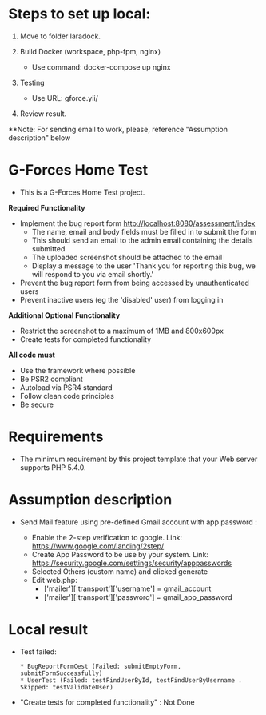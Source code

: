 # Steps to set up local:

1. Move to folder laradock.

2. Build Docker (workspace, php-fpm, nginx)
    * Use command: docker-compose up nginx
    
3. Testing
    * Use URL: gforce.yii/
    
4. Review result.

**Note: For sending email to work, please, reference "Assumption description" below

# G-Forces Home Test
* This is a G-Forces Home Test project.

**Required Functionality**

* Implement the bug report form [http://localhost:8080/assessment/index](/assessment/index)
  * The name, email and body fields must be filled in to submit the form
  * This should send an email to the admin email containing the details submitted
  * The uploaded screenshot should be attached to the email 
  * Display a message to the user 'Thank you for reporting this bug, we will respond to you via email shortly.'
* Prevent the bug report form from being accessed by unauthenticated users 
* Prevent inactive users (eg the 'disabled' user) from logging in

**Additional Optional Functionality**

* Restrict the screenshot to a maximum of 1MB and 800x600px
* Create tests for completed functionality

**All code must**
 
* Use the framework where possible
* Be PSR2 compliant 
* Autoload via PSR4 standard
* Follow clean code principles
* Be secure 

# Requirements
* The minimum requirement by this project template that your Web server supports PHP 5.4.0.

# Assumption description
* Send Mail feature using pre-defined Gmail account with app password :

    * Enable the 2-step verification to google. Link: https://www.google.com/landing/2step/
    * Create App Password to be use by your system. Link: https://security.google.com/settings/security/apppasswords
    * Selected Others (custom name) and clicked generate
    * Edit web.php:
        * ['mailer']['transport']['username'] = gmail_account
        * ['mailer']['transport']['password'] = gmail_app_password
        
# Local result
* Test failed:

      * BugReportFormCest (Failed: submitEmptyForm, submitFormSuccessfully)
      * UserTest (Failed: testFindUserById, testFindUserByUsername . Skipped: testValidateUser)

* "Create tests for completed functionality" : Not Done

